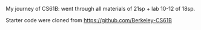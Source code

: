My journey of CS61B: went through all materials of 21sp + lab 10-12 of 18sp. 

Starter code were cloned from https://github.com/Berkeley-CS61B
